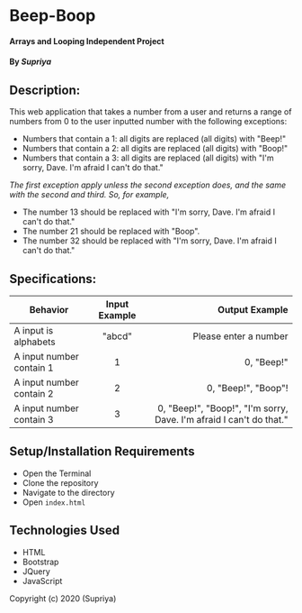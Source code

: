 # **Beep-Boop**

#### Arrays and Looping Independent Project

#### By _**Supriya**_

## Description:

This web application that takes a number from a user and returns a range of numbers from 0 to the user inputted number with the following exceptions:

- Numbers that contain a 1: all digits are replaced (all digits) with "Beep!"
- Numbers that contain a 2: all digits are replaced (all digits) with "Boop!"
- Numbers that contain a 3: all digits are replaced (all digits) with "I'm sorry, Dave. I'm afraid I can't do that."

_The first exception apply unless the second exception does, and the same with the second and third. So, for example,_

- The number 13 should be replaced with "I'm sorry, Dave. I'm afraid I can't do that."
- The number 21 should be replaced with "Boop".
- The number 32 should be replaced with "I'm sorry, Dave. I'm afraid I can't do that."

## Specifications:

| Behavior                 | Input Example |                                                      Output Example |
| ------------------------ | :-----------: | ------------------------------------------------------------------: |
| A input is alphabets     |    "abcd"     |                                               Please enter a number |
| A input number contain 1 |       1       |                                                          0, "Beep!" |
| A input number contain 2 |       2       |                                                 0, "Beep!", "Boop"! |
| A input number contain 3 |       3       | 0, "Beep!", "Boop!", "I'm sorry, Dave. I'm afraid I can't do that." |

## Setup/Installation Requirements

- Open the Terminal
- Clone the repository
- Navigate to the directory
- Open `index.html`

## Technologies Used

- HTML
- Bootstrap
- JQuery
- JavaScript

Copyright (c) 2020 (Supriya)
